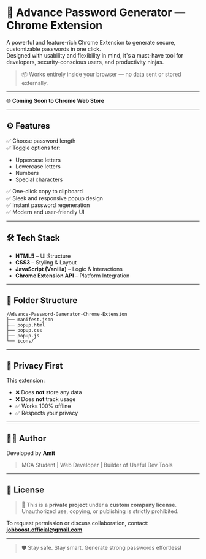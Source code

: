 # 🔐 Advance Password Generator — Chrome Extension

A powerful and feature-rich Chrome Extension to generate secure, customizable passwords in one click.  
Designed with usability and flexibility in mind, it's a must-have tool for developers, security-conscious users, and productivity ninjas.

> 📦 Works entirely inside your browser — no data sent or stored externally.

---

🌐 **Coming Soon to Chrome Web Store**

---

## ⚙️ Features

✅ Choose password length  
✅ Toggle options for:
- Uppercase letters  
- Lowercase letters  
- Numbers  
- Special characters  

✅ One-click copy to clipboard  
✅ Sleek and responsive popup design  
✅ Instant password regeneration  
✅ Modern and user-friendly UI  

---

## 🛠️ Tech Stack

- **HTML5** – UI Structure  
- **CSS3** – Styling & Layout  
- **JavaScript (Vanilla)** – Logic & Interactions  
- **Chrome Extension API** – Platform Integration

---

## 📁 Folder Structure


```
/Advance-Password-Generator-Chrome-Extension
├── manifest.json
├── popup.html
├── popup.css
├── popup.js
└── icons/

```

---

## 🔐 Privacy First

This extension:
- ❌ Does **not** store any data  
- ❌ Does **not** track usage  
- ✅ Works 100% offline  
- ✅ Respects your privacy  

---

## 🧑‍💻 Author

Developed by **Amit**  
> MCA Student | Web Developer | Builder of Useful Dev Tools

---

## 📌 License

> 🚫 This is a **private project** under a **custom company license**.  
Unauthorized use, copying, or publishing is strictly prohibited.  

To request permission or discuss collaboration, contact: **jobboost.official@gmail.com**

---

> 🛡️ Stay safe. Stay smart. Generate strong passwords effortlessl
